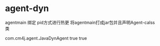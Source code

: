 # agent-dyn


agentmain 绑定 pid方式进行热更
将agentmain打成jar包并且声明Agent-calss类

<Agent-Class>com.cm4j.agent.JavaDynAgent</Agent-Class>
<Can-Redefine-Classes>true</Can-Redefine-Classes>
<Can-Retransform-Classes>true</Can-Retransform-Classes>
